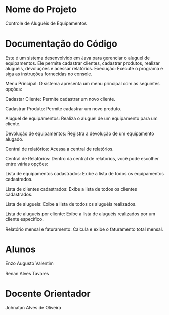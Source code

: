 # Nome do Projeto

Controle de Aluguéis de Equipamentos

# Documentação do Código
Este é um sistema desenvolvido em Java para gerenciar o aluguel de equipamentos. Ele permite cadastrar clientes, cadastrar produtos, realizar aluguéis, devoluções e acessar relatórios. 
Execução: Execute o programa e siga as instruções fornecidas no console.

Menu Principal: O sistema apresenta um menu principal com as seguintes opções:

Cadastar Cliente: Permite cadastrar um novo cliente.

Cadastrar Produto: Permite cadastrar um novo produto.

Aluguel de equipamentos: Realiza o aluguel de um equipamento para um cliente.

Devolução de equipamentos: Registra a devolução de um equipamento alugado.

Central de relatórios: Acessa a central de relatórios.

Central de Relatórios: Dentro da central de relatórios, você pode escolher entre várias opções:

Lista de equipamentos cadastrados: Exibe a lista de todos os equipamentos cadastrados.

Lista de clientes cadastrados: Exibe a lista de todos os clientes cadastrados.

Lista de alugueis: Exibe a lista de todos os aluguéis realizados.

Lista de alugueis por cliente: Exibe a lista de aluguéis realizados por um cliente específico.

Relatório mensal e faturamento: Calcula e exibe o faturamento total mensal.

# Alunos

Enzo Augusto Valentim

Renan Alves Tavares

# Docente Orientador
Johnatan Alves de Oliveira
